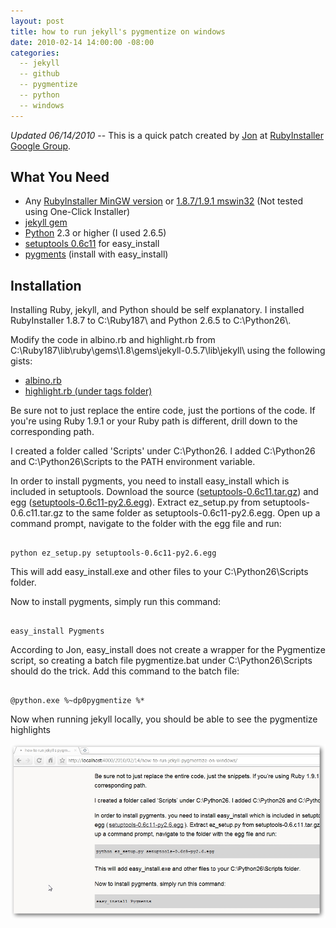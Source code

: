 ```yaml
---
layout: post
title: how to run jekyll's pygmentize on windows
date: 2010-02-14 14:00:00 -08:00
categories:
  -- jekyll
  -- github
  -- pygmentize
  -- python
  -- windows
---
```


*Updated 06/14/2010* -- This is a quick patch created by [Jon](http://github.com/jonforums) at [RubyInstaller Google Group](http://groups.google.com/group/rubyinstaller/t/400ecfe5d528b558).

## What You Need

* Any [RubyInstaller MinGW version](http://rubyinstaller.org/download.html) or [1.8.7/1.9.1 mswin32](http://www.ruby-lang.org/en/downloads/) (Not tested using One-Click Installer)
* [jekyll gem](http://gemcutter.org/gems/jekyll)
* [Python](http://www.python.org/download/) 2.3 or higher (I used 2.6.5)
* [setuptools 0.6c11](http://pypi.python.org/pypi/setuptools) for easy_install
* [pygments](http://pygments.org/) (install with easy_install)

## Installation

Installing Ruby, jekyll, and Python should be self explanatory.  I installed RubyInstaller 1.8.7 to C:\Ruby187\ and Python 2.6.5 to C:\Python26\\. 

Modify the code in albino.rb and highlight.rb from C:\Ruby187\lib\ruby\gems\1.8\gems\jekyll-0.5.7\lib\jekyll\ using the following gists:

* [albino.rb](http://gist.github.com/304185)
* [highlight.rb (under tags folder)](http://gist.github.com/304187)

Be sure not to just replace the entire code, just the portions of the code.  If you're using Ruby 1.9.1 or your Ruby path is different, drill down to the corresponding path.

I created a folder called 'Scripts' under C:\Python26.  I added C:\Python26 and C:\Python26\Scripts to the PATH environment variable.

In order to install pygments, you need to install easy_install which is included in setuptools.  Download the source ([setuptools-0.6c11.tar.gz](http://pypi.python.org/packages/source/s/setuptools/setuptools-0.6c11.tar.gz#md5=7df2a529a074f613b509fb44feefe74e)) and egg ([setuptools-0.6c11-py2.6.egg](http://pypi.python.org/packages/2.6/s/setuptools/setuptools-0.6c11-py2.6.egg#md5=bfa92100bd772d5a213eedd356d64086)).  Extract ez_setup.py from setuptools-0.6.c11.tar.gz to the same folder as setuptools-0.6c11-py2.6.egg.  Open up a command prompt, navigate to the folder with the egg file and run:

<pre><code class="no-highlight">
python ez_setup.py setuptools-0.6c11-py2.6.egg
</code></pre>

This will add easy_install.exe and other files to your C:\Python26\Scripts folder.

Now to install pygments, simply run this command:

<pre><code class="no-highlight">
easy_install Pygments
</code></pre>

According to Jon, easy_install does not create a wrapper for the Pygmentize script, so creating a batch file pygmentize.bat under C:\Python26\Scripts should do the trick.  Add this command to the batch file:

<pre><code class="no-highlight">
@python.exe %~dp0pygmentize %*
</code></pre>

Now when running jekyll locally, you should be able to see the pygmentize highlights

![pygmentize on windows](/images/jekyll_pygmentize.jpg)
